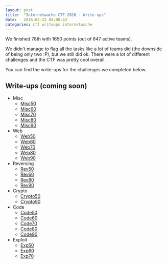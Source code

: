 ```yaml
---
layout: post
title:  "Internetwache CTF 2016 - Write-ups"
date:   2016-02-22 08:00:42
categories: ctf writeups internetwache
---
```


We finished 78th with 1650 points (out of 647 active teams).

We didn't manage to flag all the tasks like a lot of teams did (the downside of being only two :P), but we still did ok. 
There were a lot of different challenges and the CTF was pretty cool overall.

You can find the write-ups for the challenges we completed below.

## Write-ups (coming soon)

 * Misc
   * [Misc50](https://github.com/QuokkaLight/write-ups/blob/master/internetwache-ctf-2016/misc/misc50.md)
   * [Misc60](https://github.com/QuokkaLight/write-ups/blob/master/internetwache-ctf-2016/misc/misc60.md)
   * [Misc70](https://github.com/QuokkaLight/write-ups/blob/master/internetwache-ctf-2016/misc/misc70.md)
   * [Misc80](https://github.com/QuokkaLight/write-ups/blob/master/internetwache-ctf-2016/misc/misc80.md)
   * [Misc90](https://github.com/QuokkaLight/write-ups/blob/master/internetwache-ctf-2016/misc/misc90.md)
 * Web
   * [Web50](https://github.com/QuokkaLight/write-ups/blob/master/internetwache-ctf-2016/web/web50.md)
   * [Web60](https://github.com/QuokkaLight/write-ups/blob/master/internetwache-ctf-2016/web/web60.md)
   * [Web70](https://github.com/QuokkaLight/write-ups/blob/master/internetwache-ctf-2016/web/web70.md)
   * [Web80](https://github.com/QuokkaLight/write-ups/blob/master/internetwache-ctf-2016/web/web80.md)
   * [Web90](https://github.com/QuokkaLight/write-ups/blob/master/internetwache-ctf-2016/web/web90.md)
 * Reversing
   * [Rev50](https://github.com/QuokkaLight/write-ups/blob/master/internetwache-ctf-2016/reverse/rev50.md)
   * [Rev60](https://github.com/QuokkaLight/write-ups/blob/master/internetwache-ctf-2016/reverse/rev60.md)
   * [Rev80](https://github.com/QuokkaLight/write-ups/blob/master/internetwache-ctf-2016/reverse/rev80.md)
   * [Rev90](https://github.com/QuokkaLight/write-ups/blob/master/internetwache-ctf-2016/reverse/rev90.md)
 * Crypto
   * [Crypto50](https://github.com/QuokkaLight/write-ups/blob/master/internetwache-ctf-2016/crypto/crypto50.md)
   * [Crypto90](https://github.com/QuokkaLight/write-ups/blob/master/internetwache-ctf-2016/crypto/crypto90.md)
 * Code
   * [Code50](https://github.com/QuokkaLight/write-ups/blob/master/internetwache-ctf-2016/code/code50.md)
   * [Code60](https://github.com/QuokkaLight/write-ups/blob/master/internetwache-ctf-2016/code/code60.md)
   * [Code70](https://github.com/QuokkaLight/write-ups/blob/master/internetwache-ctf-2016/code/code70.md)
   * [Code80](https://github.com/QuokkaLight/write-ups/blob/master/internetwache-ctf-2016/code/code80.md)
   * [Code90](https://github.com/QuokkaLight/write-ups/blob/master/internetwache-ctf-2016/code/code90.md)
 * Exploit
   * [Exp50](https://github.com/QuokkaLight/write-ups/blob/master/internetwache-ctf-2016/exploit/exp50.md)
   * [Exp60](https://github.com/QuokkaLight/write-ups/blob/master/internetwache-ctf-2016/exploit/exp60.md)
   * [Exp70](https://github.com/QuokkaLight/write-ups/blob/master/internetwache-ctf-2016/exploit/exp70.md)